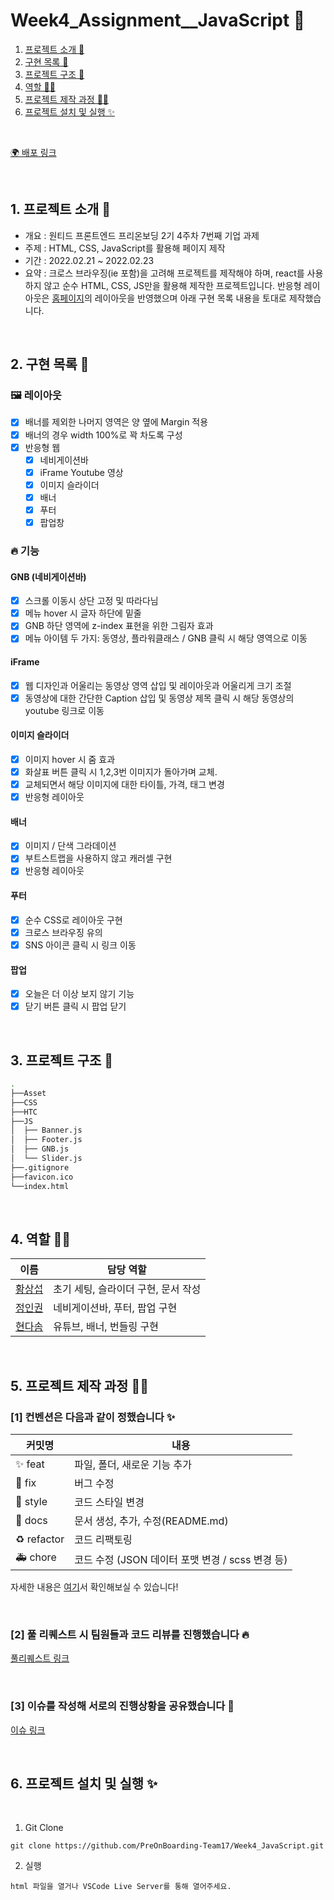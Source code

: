 # Week4_Assignment\_\_JavaScript 🐥

1. [프로젝트 소개 🚀](#1-프로젝트-소개-)
2. [구현 목록 📍](#2-구현-목록-)
3. [프로젝트 구조 🌲](#3-프로젝트-구조-)
4. [역할 👋🏻](#4-역할-)
5. [프로젝트 제작 과정 ✍🏻](#5-프로젝트-제작-과정-)
6. [프로젝트 설치 및 실행 ✨](#6-프로젝트-설치-및-실행-)

<br/>

[🌍 배포 링크]()

<br />

## 1. 프로젝트 소개 🚀

- 개요 : 원티드 프론트엔드 프리온보딩 2기 4주차 7번째 기업 과제
- 주제 : HTML, CSS, JavaScript를 활용해 페이지 제작
- 기간 : 2022.02.21 ~ 2022.02.23
- 요약 : 크로스 브라우징(ie 포함)을 고려해 프로젝트를 제작해야 하며, react를 사용하지 않고 순수 HTML, CSS, JS만을 활용해 제작한 프로젝트입니다. 반응형 레이아웃은 [홈페이지](https://kukka.kr/)의 레이아웃을 반영했으며 아래 구현 목록 내용을 토대로 제작했습니다.

<br />

## 2. 구현 목록 📍

### 🖼 레이아웃

- [x] 배너를 제외한 나머지 영역은 양 옆에 Margin 적용
- [x] 배너의 경우 width 100%로 꽉 차도록 구성
- [x] 반응형 웹
  - [x] 네비게이션바
  - [x] iFrame Youtube 영상
  - [x] 이미지 슬라이더
  - [x] 배너
  - [x] 푸터
  - [x] 팝업창

### 🔥 기능

#### GNB (네비게이션바)

- [x] 스크롤 이동시 상단 고정 및 따라다님
- [x] 메뉴 hover 시 글자 하단에 밑줄
- [x] GNB 하단 영역에 z-index 표현을 위한 그림자 효과
- [x] 메뉴 아이템 두 가지: 동영상, 플라워클래스 / GNB 클릭 시 해당 영역으로 이동

#### iFrame

- [x] 웹 디자인과 어울리는 동영상 영역 삽입 및 레이아웃과 어울리게 크기 조절
- [x] 동영상에 대한 간단한 Caption 삽입 및 동영상 제목 클릭 시 해당 동영상의 youtube 링크로 이동

#### 이미지 슬라이더

- [x] 이미지 hover 시 줌 효과
- [x] 화살표 버튼 클릭 시 1,2,3번 이미지가 돌아가며 교체.
- [x] 교체되면서 해당 이미지에 대한 타이틀, 가격, 태그 변경
- [x] 반응형 레이아웃

#### 배너

- [x] 이미지 / 단색 그라데이션
- [x] 부트스트랩을 사용하지 않고 캐러셀 구현
- [x] 반응형 레이아웃

#### 푸터

- [x] 순수 CSS로 레이아웃 구현
- [x] 크로스 브라우징 유의
- [x] SNS 아이콘 클릭 시 링크 이동

#### 팝업

- [x] 오늘은 더 이상 보지 않기 기능
- [x] 닫기 버튼 클릭 시 팝업 닫기

<br />

## 3. 프로젝트 구조 🌲

```bash
.
├──Asset
├──CSS
├──HTC
├──JS
│  ├── Banner.js
│  ├── Footer.js
│  ├── GNB.js
│  └── Slider.js
├──.gitignore
├──favicon.ico
└──index.html
```

<br/>

## 4. 역할 👋🏻

| 이름                                       | 담당 역할                           |
| ------------------------------------------ | ----------------------------------- |
| [황상섭](https://github.com/sangseophwang) | 초기 세팅, 슬라이더 구현, 문서 작성 |
| [정인권](https://github.com/developjik)    | 네비게이션바, 푸터, 팝업 구현       |
| [현다솜](https://github.com/som-syom)      | 유튜브, 배너, 번들링 구현           |

<br/>

## 5. 프로젝트 제작 과정 ✍🏻

### [1] 컨벤션은 다음과 같이 정했습니다 ✨

| 커밋명      | 내용                                             |
| ----------- | ------------------------------------------------ |
| ✨ feat     | 파일, 폴더, 새로운 기능 추가                     |
| 🐛 fix      | 버그 수정                                        |
| 💄 style    | 코드 스타일 변경                                 |
| 📝 docs     | 문서 생성, 추가, 수정(README.md)                 |
| ♻️ refactor | 코드 리팩토링                                    |
| 🚑️ chore   | 코드 수정 (JSON 데이터 포맷 변경 / scss 변경 등) |

자세한 내용은 [여기](https://github.com/PreOnBoarding-Team17/Week4_JavaScript/issues/1)서 확인해보실 수 있습니다!

<br/>

### [2] 풀 리퀘스트 시 팀원들과 코드 리뷰를 진행했습니다 🔥

[풀리퀘스트 링크](https://github.com/PreOnBoarding-Team17/Week4_JavaScript/pulls?q=is%3Apr+is%3Aclosed)

<br/>

### [3] 이슈를 작성해 서로의 진행상황을 공유했습니다 👀

[이슈 링크](https://github.com/PreOnBoarding-Team17/Week4_JavaScript/issues?q=is%3Aissue+is%3Aclosed)

<br/>

## 6. 프로젝트 설치 및 실행 ✨

<br/>

1. Git Clone

```plaintext
git clone https://github.com/PreOnBoarding-Team17/Week4_JavaScript.git
```

2. 실행

```plaintext
html 파일을 열거나 VSCode Live Server를 통해 열어주세요.
```

<br/>
